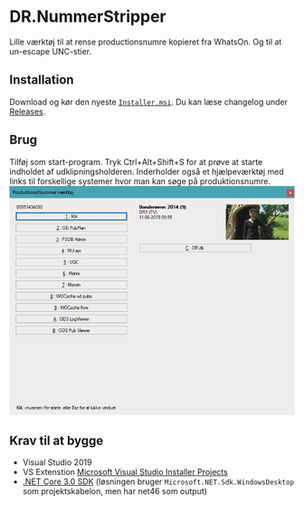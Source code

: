 
# DR.NummerStripper
Lille værktøj til at rense productionsnumre kopieret fra WhatsOn. Og til at un-escape UNC-stier. 

## Installation
Download og kør den nyeste [`Installer.msi`](https://github.com/drdk/DR.NummerStripper/releases/latest/download/Installer.msi).
Du kan læse changelog under [Releases](https://github.com/drdk/DR.NummerStripper/releases).

## Brug
Tilføj som start-program. Tryk Ctrl+Alt+Shift+S for at prøve at starte indholdet af udklipningsholderen. Inderholder også et hjælpeværktøj med links til forskellige systemer hvor man kan søge på produktionsnumre.
![screenshot](screenshot.png)

## Krav til at bygge
* Visual Studio 2019
* VS Extenstion [Microsoft Visual Studio Installer Projects](https://marketplace.visualstudio.com/items?itemName=VisualStudioClient.MicrosoftVisualStudio2017InstallerProjects)
* [.NET Core 3.0 SDK](https://dotnet.microsoft.com/download/dotnet-core/3.0) (løsningen bruger `Microsoft.NET.Sdk.WindowsDesktop` som projektskabelon, men har net46 som output)